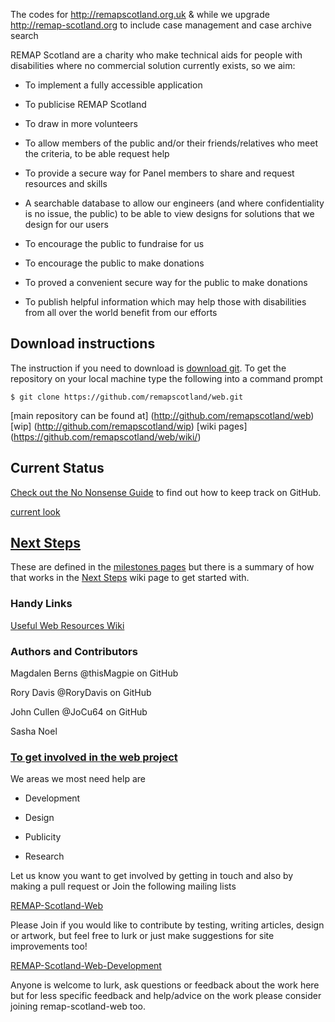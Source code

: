 The codes for http://remapscotland.org.uk &amp; while we upgrade http://remap-scotland.org to include case management and case archive search

REMAP Scotland are a charity who make technical aids for people with disabilities where no commercial solution currently exists, so we aim:

 * To implement a fully accessible application

 * To publicise REMAP Scotland

 * To draw in more volunteers

 * To allow members of the public and/or their friends/relatives who meet the criteria, to be able request help

 * To provide a secure way for Panel members to share and request resources and skills

 * A searchable database to allow our engineers (and where confidentiality is no issue, the public) to be able to view designs for solutions
that we design for our users

 * To encourage the public to fundraise for us

 * To encourage the public to make donations

 * To proved a convenient secure way for the public to make donations

 * To publish helpful information which may help those with disabilities from all over the world benefit from our efforts

## Download instructions 

The instruction if you need to download is [download git](http://git-scm.com/downloads). To get the repository on your local machine type the following into a command prompt

```
$ git clone https://github.com/remapscotland/web.git
```
[main repository can be found at] (http://github.com/remapscotland/web)
[wip] (http://github.com/remapscotland/wip)
[wiki pages] (https://github.com/remapscotland/web/wiki/)

## Current Status

[Check out the No Nonsense Guide](https://github.com/remapscotland/web/wiki/Keep-Track-of-Progress:-A-No-Nonsense-Guide) to find out how to keep track on GitHub.

[current look](http://remapscotland.org.uk)

## [Next Steps](https://github.com/remapscotland/web/wiki/Next-Steps)

These are defined in the [milestones pages](https://github.com/remapscotland/web/milestones) but there is a summary of how that works in the [Next Steps](https://github.com/remapscotland/web/wiki/Next-Steps)
wiki page to get started with.

### Handy Links

[Useful Web Resources Wiki](https://github.com/remapscotland/web/wiki/Useful-Web-Resources)

### Authors and Contributors

Magdalen Berns @thisMagpie on GitHub 

Rory Davis @RoryDavis on GitHub

John Cullen @JoCu64 on GitHub

Sasha Noel

### [To get involved in the web project](https://github.com/remapscotland/web/wiki/Get-Involved)

We areas we most need help are 

 * Development

 * Design

 * Publicity

 * Research

Let us know you want to get involved by getting in touch and also by making a pull request or Join the following mailing lists

[REMAP-Scotland-Web](https://groups.google.com/forum/#!forum/remap-scotland-web)

Please Join if you would like to contribute by testing, writing articles, design or artwork, but feel free to lurk or just make suggestions for site improvements too!

[REMAP-Scotland-Web-Development](https://groups.google.com/forum/#!forum/remap-scotland-web-development) 

Anyone is welcome to lurk, ask questions or feedback about the work here but for less specific feedback and help/advice on the work please consider joining remap-scotland-web too. 

